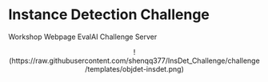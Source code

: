 # Instance Detection Challenge
Workshop Webpage
EvalAI Challenge Server
<div align=center>!(https://raw.githubusercontent.com/shenqq377/InsDet_Challenge/challenge/templates/objdet-insdet.png)
